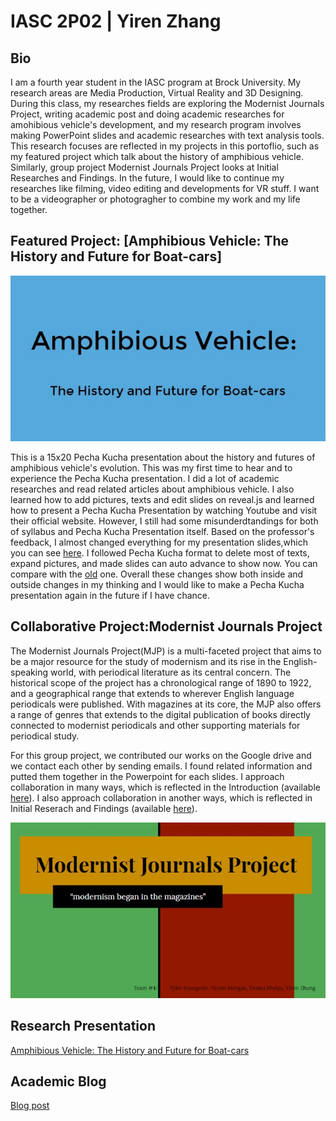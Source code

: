 # IASC 2P02 | Yiren Zhang

## Bio

I am a fourth year student in the IASC program at Brock University. My research areas are Media Production, Virtual Reality and 3D Designing. During this class, my researches fields are exploring the Modernist Journals Project, writing academic post and doing academic researches for amohibious vehicle's development, and my research program involves making PowerPoint slides and academic researches with text analysis tools. This research focuses are reflected in my projects in this portoflio, such as my featured project which talk about the history of amphibious vehicle. Similarly, group project Modernist Journals Project looks at Initial Researches and Findings. In the future, I would like to continue my researches like filming, video editing and developments for VR stuff. I want to be a videographer or photogragher to combine my work and my life together.


## Featured Project: [Amphibious Vehicle: The History and Future for Boat-cars]

![](images/solopresentation.JPG)

This is a 15x20 Pecha Kucha presentation about the history and futures of amphibious vehicle's evolution. This was my first time to hear and to experience the Pecha Kucha presentation. I did a lot of academic researches and read related articles about amphibious vehicle. I also learned how to add pictures, texts and edit slides on reveal.js and learned how to present a Pecha Kucha Presentation by watching Youtube and visit their official website. However, I still had some misunderdtandings for both of syllabus and Pecha Kucha Presentation itself.
Based on the professor's feedback, I almost changed everything for my presentation slides,which you can see [here](https://slides.com/alani-jenchang/deck-1-2#/). I followed Pecha Kucha format to delete most of texts, expand pictures, and made slides can auto advance to show now. You can compare with the [old](https://slides.com/alani-jenchang/deck-1#/) one. Overall these changes show both inside and outside changes in my thinking and I would like to make a Pecha Kucha presentation again in the future if I have chance.


## Collaborative Project:Modernist Journals Project

The Modernist Journals Project(MJP) is a multi-faceted project that aims to be a major resource for the study of modernism and its rise in the English-speaking world, with periodical literature as its central concern. The historical scope of the project has a chronological range of 1890 to 1922, and a geographical range that extends to wherever English language periodicals were published. With magazines at its core, the MJP also offers a range of genres that extends to the digital publication of books directly connected to modernist periodicals and other supporting materials for periodical study.

For this group project, we contributed our works on the Google drive and we contact each other by sending emails. I found related information and putted them together in the Powerpoint for each slides. I approach collaboration in many ways, which is reflected in the Introduction (available [here](https://docs.google.com/presentation/d/1K_w0ljlTMxzwfYLaGKy1qS0yovBPPB5DO-beAu8LsIs/edit#slide=id.g4eb4df3e41_0_119)). I also approach collaboration in another ways, which is reflected in Initial Reserach and Findings (available [here](https://docs.google.com/presentation/d/1K_w0ljlTMxzwfYLaGKy1qS0yovBPPB5DO-beAu8LsIs/edit#slide=id.g4ed3d71a8f_0_55)). 

![](images/grouppresentation.JPG)


## Research Presentation

[Amphibious Vehicle: The History and Future for Boat-cars](http://slides.com/alani-jenchang/deck-1-2?ref=share#/)

## Academic Blog

[Blog post](https://github.com/alanyasuto/IASC-2P02/blob/master/Blog%20Post.md)
